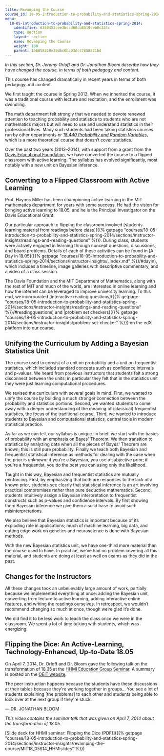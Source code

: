 ```yaml
---
title: Revamping the Course
course_id: 18-05-introduction-to-probability-and-statistics-spring-2014
menu:
  18-05-introduction-to-probability-and-statistics-spring-2014:
    identifier: 6360453cee3bccd68cb8519ceb0c334c
    type: section
    layout: section
    name: Revamping the Course
    weight: 180
    parent: 1b6858820e39dbc6ba03dc47858871bd
---
```

_In this section, Dr. Jeremy Orloff and Dr. Jonathan Bloom describe how they have changed the course, in terms of both pedagogy and content._

This course has changed dramatically in recent years in terms of both pedagogy and content.

We first taught the course in Spring 2012. When we inherited the course, it was a traditional course with lecture and recitation, and the enrollment was dwindling.

The math department felt strongly that we needed to devote renewed attention to teaching probability and statistics to students who are not mathematics majors but will need to use and understand statistics in their professional lives. Many such students had been taking statistics courses run by other departments or [_18.440 Probability and Random Variables_](./resolveuid/930c6520cd632a540695675df7ed9485), which is a more theoretical course that doesn’t cover statistics.

Over the past two years (2012–2014), with support from a grant from the [Davis Educational Foundation](http://www.davisfoundations.org/site/educational.asp), we have converted the course to a flipped classroom with active learning. The syllabus has evolved significantly, most notably with a new unit on Bayesian inference.

Converting to a Flipped Classroom with Active Learning
------------------------------------------------------

Prof. Haynes Miller has been championing active learning in the MIT mathematics department for years with some success. He had the vision for bringing active learning to 18.05, and he is the Principal Investigator on the Davis Educational Grant.

Our particular approach to flipping the classroom involved [students learning material from readings before class]({{% getpage "courses/18-05-introduction-to-probability-and-statistics-spring-2014/sections/instructor-insights/readings-and-reading-questions" %}}). During class, students were actively engaged in learning through concept questions, discussions, and board problems. Details of each of these activities can be found in [A Day in 18.05]({{% getpage "courses/18-05-introduction-to-probability-and-statistics-spring-2014/sections/instructor-insights/_index.md" %}}/#dayin), which includes a timeline, image galleries with descriptive commentary, and a video of a class session.

The Davis Foundation and the MIT Department of Mathematics, along with the rest of MIT and much of the world, are interested in online learning and how the internet can be leveraged to improve university learning. To this end, we incorporated [interactive reading questions]({{% getpage "courses/18-05-introduction-to-probability-and-statistics-spring-2014/sections/instructor-insights/readings-and-reading-questions" %}}/#readingquestions) and [problem set checkers]({{% getpage "courses/18-05-introduction-to-probability-and-statistics-spring-2014/sections/instructor-insights/problem-set-checker" %}}) on the edX platform into our course.

Unifying the Curriculum by Adding a Bayesian Statistics Unit
------------------------------------------------------------

The course used to consist of a unit on probability and a unit on frequentist statistics, which included standard concepts such as confidence intervals and p-values. We heard from previous instructors that students felt a strong disconnect between the units; in particular they felt that in the statistics unit they were just learning computational procedures.

We revised the curriculum with several goals in mind. First, we wanted to unify the course by building a much stronger connection between the probability and statistics portions. Second, we wanted students to come away with a deeper understanding of the meaning of (classical) frequentist statistics, the focus of the traditional course. Third, we wanted to introduce students to Bayesian and computational statistics, central tools in modern statistical practice.

As far as we can tell, our syllabus is unique. In brief, we start with the basics of probability with an emphasis on Bayes' Theorem. We then transition to statistics by analyzing data when all the pieces of Bayes' Theorem are known; this is still pure probability. Finally we teach both Bayesian and frequentist statistical inference as methods for dealing with the case when the prior is unknown: if you're a Bayesian, you use a subjective prior; if you're a frequentist, you do the best you can using only the likelihood.

Taught in this way, Bayesian and frequentist statistics are mutually reinforcing. First, by emphasizing that both are responses to the lack of a known prior, students see clearly that statistical inference is an art involving practical compromises rather than pure deductive mathematics. Second, students intuitively assign a Bayesian interpretation to frequentist constructs such as p-values and confidence intervals. By first showing them Bayesian inference we give them a solid base to avoid such misinterpretations.

We also believe that Bayesian statistics is important because of its exploding role in applications; much of machine learning, big data, and cutting edge work on genetics and neuroscience is done with Bayesian methods.

With the new Bayesian statistics unit, we have one-third more material than the course used to have. In practice, we’ve had no problem covering all this material, and students are doing at least as well on exams as they did in the past.

Changes for the Instructors
---------------------------

All these changes took an unbelievably large amount of work, partially because we implemented everything at once: adding the Bayesian unit, converting from lecture to active learning, adding interactive online features, and writing the readings ourselves. In retrospect, we wouldn’t recommend changing so much at once, though we’re glad it’s done.

We did find it to be less work to teach the class once we were in the classroom. We spent a lot of time talking with students, which was energizing.

Flipping the Dice: An Active-Learning, Technology-Enhanced, Up-to-Date 18.05
----------------------------------------------------------------------------

On April 7, 2014, Dr. Orloff and Dr. Bloom gave the following talk on the transformation of 18.05 at the [HHMI Education Group Seminar](http://educationgroup.mit.edu/HHMIEducationGroup/?p=4372). A summary is posted on the [OEIT website](http://oeit.mit.edu/blog/flipping-dice).

The peer instruction happens because the students have these discussions at their tables because they're working together in groups... You see a lot of students explaining \[the problems\] to each other and students being able to look over at the next group if they're stuck.

— DR. JONATHAN BLOOM

_This video contains the seminar talk that was given on April 7, 2014 about the transformation of 18.05._

[Slide deck for HHMI seminar: Flipping the Dice (PDF)]({{% getpage "courses/18-05-introduction-to-probability-and-statistics-spring-2014/sections/instructor-insights/revamping-the-course/MIT18_05S14_HHMIslides" %}})